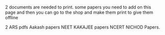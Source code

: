 2 documents are needed to print.
some papers you need to add on this page and then you can go to the shop and make them print to give them offline




2 ARS pdfs
Aakash papers 
NEET KAKAJEE papers NCERT NICHOD Papers.
